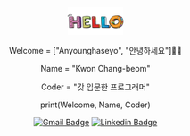 <p align="center"><a href=""><img width="20%" alt="Hello, I do open source!" src="./src/hello.png" /></a></p>

<div align=center>

Welcome = ["Anyounghaseyo", "안녕하세요"]🙇‍♂️

Name = "Kwon Chang-beom"

Coder = "갓 입문한 프로그래머"

print(Welcome, Name, Coder)

</div>

<div align=center>

[![Gmail Badge](https://img.shields.io/badge/-Gmail-d14836?style=flat-square&logo=Gmail&logoColor=white&link=mailto:7eerup@gmail.com)](mailto:7eerup@gmail.com)
[![Linkedin Badge](https://img.shields.io/badge/-LinkedIn-blue?style=flat-square&logo=Linkedin&logoColor=white&link=https://www.linkedin.com/in/7eerup/)](https://www.linkedin.com/in/7eerup/)

</div>

<!-- [![Tech Blog Badge](http://img.shields.io/badge/-Tech%20blog-black?style=flat-square&logo=github&link=https://zzsza.github.io/)](https://zzsza.github.io/) -->

<!-- [![Youtube Badge](https://img.shields.io/badge/Youtube-ff0000?style=flat-square&logo=youtube&link=https://www.youtube.com/c/kyleschool)](https://www.youtube.com/c/kyleschool) -->

<!-- [![Instagram Badge](https://img.shields.io/badge/-Instagram-dd2a7b?style=flat-square&logo=instagram&logoColor=white&link=https://www.instagram.com/data.scientist/)](https://www.instagram.com/data.scientist/) -->



<!-- <div align=center>

![7eerup's GitHub stats](https://github-readme-stats.vercel.app/api?username=7eerup&show_icons=true&theme=radical)

</div> -->